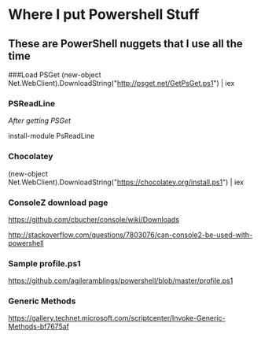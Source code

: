 Where I put Powershell Stuff
============================

These are PowerShell nuggets that I use all the time
-----------------------------------------------------

###Load PSGet
(new-object Net.WebClient).DownloadString("http://psget.net/GetPsGet.ps1") | iex

### PSReadLine
*After getting PSGet*

install-module PsReadLine

### Chocolatey
(new-object Net.WebClient).DownloadString("https://chocolatey.org/install.ps1") | iex
 
### ConsoleZ download page
https://github.com/cbucher/console/wiki/Downloads

http://stackoverflow.com/questions/7803076/can-console2-be-used-with-powershell
 
### Sample profile.ps1
https://github.com/agileramblings/powershell/blob/master/profile.ps1

### Generic Methods
https://gallery.technet.microsoft.com/scriptcenter/Invoke-Generic-Methods-bf7675af
